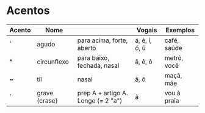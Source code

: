 # Acentos

| Acento | Nome          |                                    | Vogais        | Exemplos    |
| --     | --            | --                                 | --            | --          |
| **´**  | agudo         | para acima, forte, aberto          | á, é, í, ó, ú | café, saúde |
| **^**  | circunflexo   | para baixo, fechada, nasal         | â, ê, ô       | metrô, você |
| **~**  | til           | nasal                              | ã, õ          | maçã, mãe   |
| **`**  | grave (crase) | prep A + artigo A. Longe (= 2 "a") | à             | vou à praia |
